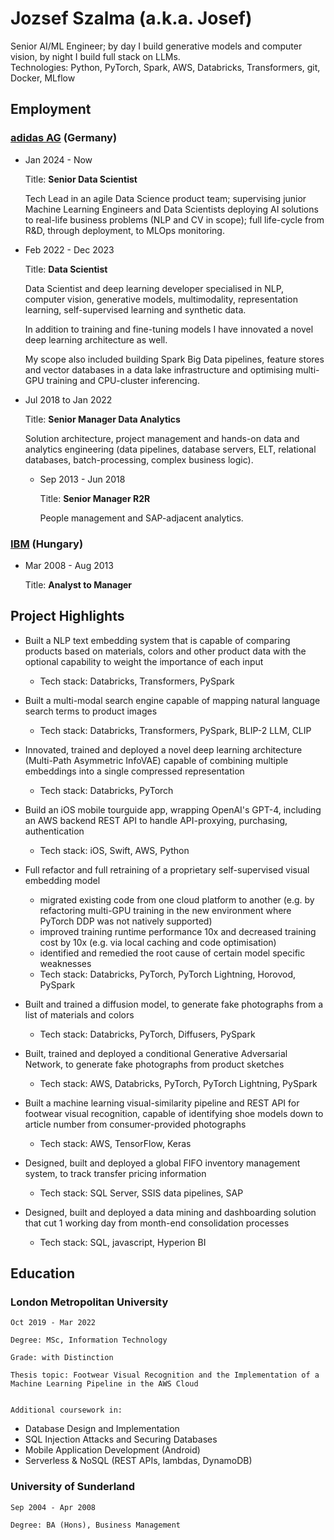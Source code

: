 # Jozsef Szalma (a.k.a. Josef)
Senior AI/ML Engineer; by day I build generative models and computer vision, by night I build full stack on LLMs.   
Technologies: Python, PyTorch, Spark, AWS, Databricks, Transformers, git, Docker, MLflow

## Employment

### [adidas AG](https://www.adidas-group.com/en/) (Germany)

- Jan 2024 - Now
  
    Title: **Senior Data Scientist**

    Tech Lead in an agile Data Science product team; supervising junior Machine Learning Engineers and Data Scientists deploying AI solutions to real-life business problems (NLP and CV in scope); full life-cycle from R&D, through deployment, to MLOps monitoring.


- Feb 2022 - Dec 2023
  
    Title: **Data Scientist**

    Data Scientist and deep learning developer specialised in NLP, computer vision, generative models, multimodality, representation learning, self-supervised learning and synthetic data.
    
    In addition to training and fine-tuning models I have innovated a novel deep learning architecture as well.
    
    My scope also included building Spark Big Data pipelines, feature stores and vector databases in a data lake infrastructure and optimising multi-GPU training and CPU-cluster inferencing.

- Jul 2018 to Jan 2022
  
    Title: **Senior Manager Data Analytics**
  
    Solution architecture, project management and hands-on data and analytics engineering (data pipelines, database servers, ELT, relational databases, batch-processing, complex business logic).

  - Sep 2013 - Jun 2018
  
    Title: **Senior Manager R2R**
  
    People management and SAP-adjacent analytics.


### [IBM](https://www.ibm.com/us-en) (Hungary)
- Mar 2008 - Aug 2013

    Title: **Analyst to Manager**

## Project Highlights

- Built a NLP text embedding system that is capable of comparing products based on materials, colors and other product data with the optional capability to weight the importance of each input
  - Tech stack: Databricks, Transformers, PySpark  

- Built a multi-modal search engine capable of mapping natural language search terms to product images
  - Tech stack: Databricks, Transformers, PySpark, BLIP-2 LLM, CLIP

- Innovated, trained and deployed a novel deep learning architecture (Multi-Path Asymmetric InfoVAE) capable of combining multiple embeddings into a single compressed representation
  - Tech stack: Databricks, PyTorch
 
- Build an iOS mobile tourguide app, wrapping OpenAI's GPT-4, including an AWS backend REST API to handle API-proxying, purchasing, authentication
  - Tech stack: iOS, Swift, AWS, Python

- Full refactor and full retraining of a proprietary self-supervised visual embedding model
  - migrated existing code from one cloud platform to another (e.g. by refactoring multi-GPU training in the new environment where PyTorch DDP was not natively supported)
  - improved training runtime performance 10x and decreased training cost by 10x (e.g. via local caching and code optimisation)
  - identified and remedied the root cause of certain model specific weaknesses
  - Tech stack: Databricks, PyTorch, PyTorch Lightning, Horovod, PySpark
 
- Built and trained a diffusion model, to generate fake photographs from a list of materials and colors
  - Tech stack: Databricks, PyTorch, Diffusers, PySpark
 
- Built, trained and deployed a conditional Generative Adversarial Network, to generate fake photographs from product sketches
  - Tech stack: AWS, Databricks, PyTorch, PyTorch Lightning, PySpark
 
- Built a machine learning visual-similarity pipeline and REST API for footwear visual recognition, capable of identifying shoe models down to article number from consumer-provided photographs
  - Tech stack: AWS, TensorFlow, Keras
 
- Designed, built and deployed a global FIFO inventory management system, to track transfer pricing information
  - Tech stack: SQL Server, SSIS data pipelines, SAP
 
- Designed, built and deployed a data mining and dashboarding solution that cut 1 working day from month-end consolidation processes
  - Tech stack: SQL, javascript, Hyperion BI

## Education

### London Metropolitan University
    Oct 2019 - Mar 2022
  
    Degree: MSc, Information Technology
  
    Grade: with Distinction
  
    Thesis topic: Footwear Visual Recognition and the Implementation of a Machine Learning Pipeline in the AWS Cloud
  
  
    Additional coursework in:
  - Database Design and Implementation
  - SQL Injection Attacks and Securing Databases
  - Mobile Application Development (Android)
  - Serverless & NoSQL (REST APIs, lambdas, DynamoDB)

### University of Sunderland
    Sep 2004 - Apr 2008
  
    Degree: BA (Hons), Business Management
